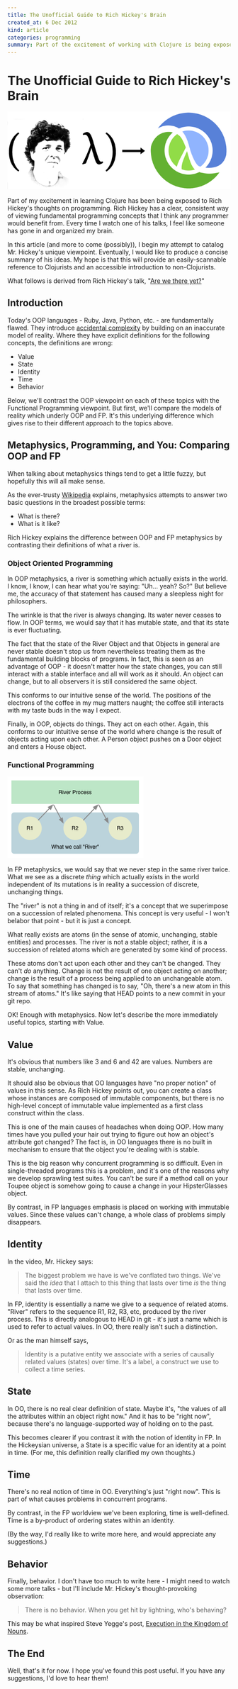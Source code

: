 ```yaml
---
title: The Unofficial Guide to Rich Hickey's Brain
created_at: 6 Dec 2012
kind: article
categories: programming
summary: Part of the excitement of working with Clojure is being exposed to Rich Hickey's thoughts on programming. Rich Hickey has a clear, consistent way of viewing fundamental programming concepts that I think any programmer would benefit from. Here is the beginning of my attempt to catalog Mr. Hickey's unique viewpoint.
---
```


# The Unofficial Guide to Rich Hickey's Brain

![The Rich Hickey Function](/assets/images/posts/rich-hickey-function.png)

Part of my excitement in learning Clojure has been being exposed to
Rich Hickey's thoughts on programming. Rich Hickey has a clear,
consistent way of viewing fundamental programming concepts that I
think any programmer would benefit from. Every time I watch one of his
talks, I feel like someone has gone in and organized my brain.

In this article (and more to come (possibly)), I begin my attempt to
catalog Mr. Hickey's unique viewpoint. Eventually, I would like to
produce a concise summary of his ideas. My hope is that this will
provide an easily-scannable reference to Clojurists and an accessible
introduction to non-Clojurists.

What follows is derived from Rich Hickey's talk,
"[Are we there yet?](http://www.infoq.com/presentations/Are-We-There-Yet-Rich-Hickey)"

## Introduction

Today's OOP languages - Ruby, Java, Python, etc. - are fundamentally
flawed. They introduce
[accidental complexity](http://en.wikipedia.org/wiki/No_Silver_Bullet)
by building on an inaccurate model of reality. Where they have
explicit definitions for the following concepts, the definitions are
wrong:

* Value
* State
* Identity
* Time
* Behavior

Below, we'll contrast the OOP viewpoint on each of these topics with
the Functional Programming viewpoint. But first, we'll compare the
models of reality which underly OOP and FP. It's this underlying
difference which gives rise to their different approach to the topics
above.

## Metaphysics, Programming, and You: Comparing OOP and FP

When talking about metaphysics things tend to get a little fuzzy, but
hopefully this will all make sense.

As the ever-trusty
[Wikipedia](http://en.wikipedia.org/wiki/Metaphysics) explains,
metaphysics attempts to answer two basic questions in the broadest
possible terms:

* What is there?
* What is it like?

Rich Hickey explains the difference between OOP and FP metaphysics by
contrasting their definitions of what a river is. 

### Object Oriented Programming

In OOP metaphysics, a river is something which actually exists in the
world. I know, I know, I can hear what you're saying: "Uh... yeah?
So?" But believe me, the accuracy of that statement has caused many a
sleepless night for philosophers.

The wrinkle is that the river is always changing. Its water never
ceases to flow. In OOP terms, we would say that it has mutable state,
and that its state is ever fluctuating.

The fact that the state of the River Object and that Objects in
general are never stable doesn't stop us from nevertheless treating
them as the fundamental building blocks of programs. In fact, this is
seen as an advantage of OOP - it doesn't matter how the state changes,
you can still interact with a stable interface and all will work as it
should. An object can change, but to all observers it is still
considered the same object.

This conforms to our intuitive sense of the world. The positions of
the electrons of the coffee in my mug matters naught; the coffee still
interacts with my taste buds in the way I expect.

Finally, in OOP, objects do things. They act on each other. Again, this
conforms to our intuitive sense of the world where change is the
result of objects acting upon each other. A Person object pushes on a
Door object and enters a House object.

### Functional Programming

![FP Metaphysics](/assets/images/posts/fp-metaphysics.png)

In FP metaphysics, we would say that we never step in the same river
twice. What we see as a discrete _thing_ which actually exists in the
world independent of its mutations is in reality a succession of
discrete, unchanging things.

The "river" is not a thing in and of itself; it's a concept
that we superimpose on a succession of related phenomena. This concept
is very useful - I won't belabor that point - but it is just a
concept.

What really exists are atoms (in the sense of atomic, unchanging,
stable entities) and processes. The river is not a stable object;
rather, it is a succession of related atoms which are generated by
some kind of process.

These atoms don't act upon each other and they can't be changed. They
can't _do_ anything. Change is not the result of one object acting on
another; change is the result of a process being applied to an
unchangeable atom. To say that something has changed is to say, "Oh,
there's a new atom in this stream of atoms." It's like saying that
HEAD points to a new commit in your git repo.

OK! Enough with metaphysics. Now let's describe the more immediately
useful topics, starting with Value.

## Value

It's obvious that numbers like 3 and 6 and 42 are values. Numbers are
stable, unchanging.

It should also be obvious that OO languages have "no proper notion" of
values in this sense. As Rich Hickey points out, you can create a
class whose instances are composed of immutable components, but there
is no high-level concept of immutable value implemented as a first
class construct within the class.

This is one of the main causes of headaches when doing OOP. How many
times have you pulled your hair out trying to figure out how an
object's attribute got changed? The fact is, in OO languages there is
no built in mechanism to ensure that the object you're dealing with is
stable.

This is the big reason why concurrent programming is so difficult.
Even in single-threaded programs this is a problem, and it's one of
the reasons why we develop sprawling test suites. You can't be sure if
a method call on your Toupee object is somehow going to cause a change
in your HipsterGlasses object.

By contrast, in FP languages emphasis is placed on working with
immutable values. Since these values can't change, a whole class of
problems simply disappears.

## Identity

In the video, Mr. Hickey says:

> The biggest problem we have is we've conflated two things. We've
> said the _idea_ that I attach to this thing that lasts over time
> _is_ the thing that lasts over time.

In FP, identity is essentially a name we give to a sequence of related
atoms. "River" refers to the sequence R1, R2, R3, etc, produced by the
river process. This is directly analogous to HEAD in git - it's just a
name which is used to refer to actual values. In OO, there really
isn't such a distinction.

Or as the man himself says, 

> Identity is a putative entity we associate with a series of causally
> related values (states) over time. It's a label, a construct we use
> to collect a time series.

## State

In OO, there is no real clear definition of state. Maybe it's, "the
values of all the attributes within an object right now." And it has
to be "right now", because there's no language-supported way of
holding on to the past.

This becomes clearer if you contrast it with the notion of identity in
FP. In the Hickeysian universe, a State is a specific value for an
identity at a point in time. (For me, this definition really clarified
my own thoughts.)

## Time

There's no real notion of time in OO. Everything's just "right now".
This is part of what causes problems in concurrent programs.

By contrast, in the FP worldview we've been exploring, time is
well-defined. Time is a by-product of ordering states within an
identity.

(By the way, I'd really like to write more here, and would appreciate
any suggestions.)

## Behavior

Finally, behavior. I don't have too much to write here - I might need
to watch some more talks - but I'll include Mr. Hickey's
thought-provoking observation:

> There is no behavior. When you get hit by lightning, who's behaving?

This may be what inspired Steve Yegge's post,
[Execution in the Kingdom of Nouns](http://steve-yegge.blogspot.com/2006/03/execution-in-kingdom-of-nouns.html).

## The End

Well, that's it for now. I hope you've found this post useful. If you
have any suggestions, I'd love to hear them!
